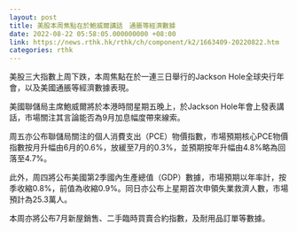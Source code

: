 ```yaml
---
layout: post
title: 美股本周焦點在於鮑威爾講話　通脹等經濟數據
date: 2022-08-22 05:58:05.000000000 +08:00
link: https://news.rthk.hk/rthk/ch/component/k2/1663409-20220822.htm
categories: rthk
---
```


美股三大指數上周下跌，本周焦點在於一連三日舉行的Jackson Hole全球央行年會，以及美國通脹等經濟數據表現。

美國聯儲局主席鮑威爾將於本港時間星期五晚上，於Jackson Hole年會上發表講話，市場關注其言論能否為9月加息幅度帶來線索。

周五亦公布聯儲局關注的個人消費支出（PCE）物價指數，市場預期核心PCE物價指數按月升幅由6月的0.6%，放緩至7月的0.3%，並預期按年升幅由4.8%略為回落至4.7%。

此外，周四將公布美國第2季國內生產總值（GDP）數據，市場預期以年率計，按季收縮0.8%，前值為收縮0.9%。同日亦公布上星期首次申領失業救濟人數，市場預計為25.3萬人。

本周亦將公布7月新屋銷售、二手臨時買賣合約指數，及耐用品訂單等數據。
